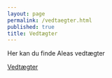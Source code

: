 ```yaml
---
layout: page
permalink: /vedtaegter.html
published: true
title: Vedtægter
---
```



Her kan du finde Aleas vedtægter

[Vedtægter](/bylaws.pdf "Hent Aleas vedtægter")

